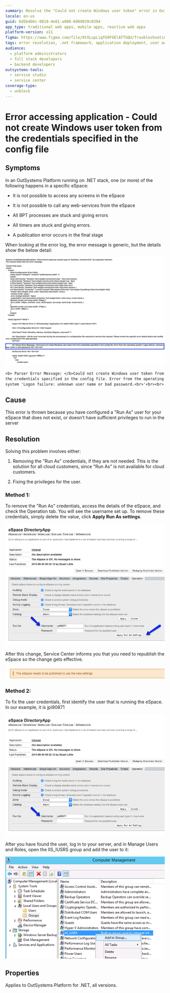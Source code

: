 ```yaml
---
summary: Resolve the "Could not create Windows user token" error in OutSystems 11 (O11) by adjusting 'Run As' settings.
locale: en-us
guid: 6d5b466c-0819-4e81-a080-6089039c0394
app_type: traditional web apps, mobile apps, reactive web apps
platform-version: o11
figma: https://www.figma.com/file/6tXLupLiqfG9FOElATTGQU/Troubleshooting?node-id=620:33
tags: error resolution, .net framework, application deployment, user authentication, platform operations
audience:
  - platform administrators
  - full stack developers
  - backend developers
outsystems-tools:
  - service studio
  - service center
coverage-type:
  - unblock
---
```


# Error accessing application - Could not create Windows user token from the credentials specified in the config file

## Symptoms

In an OutSystems Platform running on .NET stack, one (or more) of the following happens in a specific eSpace:

* It is not possible to access any screens in the eSpace

* It is not possible to call any web-services from the eSpace

* All BPT processes are stuck and giving errors

* All timers are stuck and giving errors.

* A publication error occurs in the final stage

When looking at the error log, the error message is generic, but the details show the below detail:

![Screenshot of a parser error message indicating inability to create a Windows user token due to logon failure.](images/error-accessing-app-windows-token_0.png "Parser Error Message Detail")

  `<b> Parser Error Message: </b>Could not create Windows user token from the credentials specified in the config file. Error from the operating system 'Logon failure: unknown user name or bad password.<br>'<br><br>`

## Cause

This error is thrown because you have configured a "Run As" user for your eSpace that does not exist, or doesn't have sufficient privileges to run in the server

## Resolution

Solving this problem involves either:

1. Removing the "Run As" credentials, if they are not needed. This is the solution for all cloud customers, since "Run As" is not available for cloud customers.

1. Fixing the privileges for the user.

### Method 1:

To remove the "Run As" credentials, access the details of the eSpace, and check the Operation tab. You will see the username set up. To remove these credentials, simply delete the value, click **Apply Run As settings**.

![Screenshot of the Operation tab in OutSystems Service Center showing where to remove 'Run As' credentials.](images/error-accessing-app-windows-token_1.png "eSpace Operation Tab")

After this change, Service Center informs you that you need to republish the eSpace so the change gets effective.

![Notification message indicating that the eSpace needs to be republished to use new settings after removing 'Run As' credentials.](images/error-accessing-app-windows-token_2.png "eSpace Republish Notification")

### Method 2:

To fix the user credentials, first identify the user that is running the eSpace. In our example, it is jpi90871

![Screenshot highlighting the 'Run As' username field in the eSpace configuration settings.](images/error-accessing-app-windows-token_3.png "Run As User Configuration")

After you have found the user, log in to your server, and in Manage Users and Roles, open the IIS_IUSRS group and add the user to it:

 ![Screenshot of the Computer Management window showing the process of adding a user to the IIS_IUSRS group.](images/error-accessing-app-windows-token_4.png "Adding User to IIS_IUSRS Group")

## Properties

Applies to OutSystems Platform for .NET, all versions.
